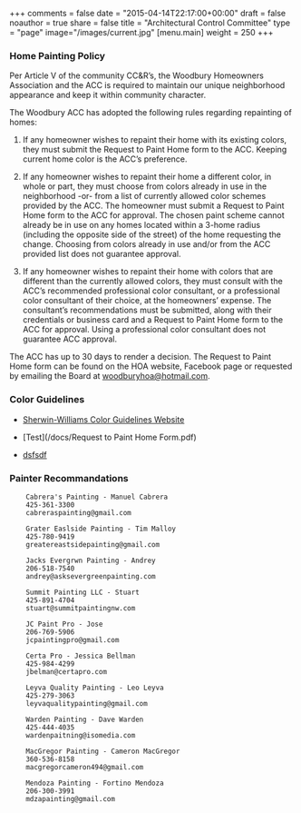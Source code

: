 +++
comments = false
date = "2015-04-14T22:17:00+00:00"
draft = false
noauthor = true
share = false
title = "Architectural Control Committee"
type = "page"
image="/images/current.jpg"
[menu.main]
weight = 250
+++

### Home Painting Policy
Per Article V of the community CC&R’s, the Woodbury Homeowners Association and the ACC is required to maintain our unique neighborhood appearance and keep it within community character.

The Woodbury ACC has adopted the following rules regarding repainting of homes:

1. If any homeowner wishes to repaint their home with its existing colors, they must submit the Request to Paint Home form to the ACC. Keeping current home color is the ACC’s preference.

2. If any homeowner wishes to repaint their home a different color, in whole or part, they must choose from colors already in use in the neighborhood -or- from a list of currently allowed color schemes provided by the ACC. The homeowner must submit a Request to Paint Home form to the ACC for approval. The chosen paint scheme cannot already be in use on any homes located within a 3-home radius (including the opposite side of the street) of the home requesting the change. Choosing from colors already in use and/or from the ACC provided list does not guarantee approval.

3. If any homeowner wishes to repaint their home with colors that are different than the currently allowed colors, they must consult with the ACC’s recommended professional color consultant, or a professional color consultant of their choice, at the homeowners’ expense. The consultant’s recommendations must be submitted, along with their credentials or business card and a Request to Paint Home form to the ACC for approval. Using a professional color consultant does not guarantee ACC approval.

The ACC has up to 30 days to render a decision. The Request to Paint Home form can be found on the HOA website, Facebook page or requested by emailing the Board at [woodburyhoa@hotmail.com](mailto:woodburyhoa@hotmail.com).

### Color Guidelines

* [Sherwin-Williams Color Guidelines Website](https://www.sherwin-williams.com/homeowners/color/find-and-explore-colors/hoa/woodinville/wa/woodbury-and-stratford-hoa/)
* [Test](/docs/Request to Paint Home Form.pdf)

* <a href="/docs/Request to Paint Home Form.pdf" target="_blank">dsfsdf</a>



### Painter Recommandations

```
    Cabrera's Painting - Manuel Cabrera
    425-361-3300
    cabreraspainting@gmail.com
```

```
    Grater Easlside Painting - Tim Malloy
    425-780-9419
    greatereastsidepainting@gmail.com
```

```
    Jacks Evergrwn Painting - Andrey
    206-518-7540
    andrey@asksevergreenpainting.com
```

```
    Summit Painting LLC - Stuart
    425-891-4704
    stuart@summitpaintingnw.com
```

```
    JC Paint Pro - Jose
    206-769-5906
    jcpaintingpro@gmail.com
```

```
    Certa Pro - Jessica Bellman
    425-984-4299
    jbelman@certapro.com
```

```
    Leyva Quality Painting - Leo Leyva
    425-279-3063
    leyvaqualitypainting@gmail.com
```

```
    Warden Painting - Dave Warden
    425-444-4035
    wardenpaitning@isomedia.com
```

```
    MacGregor Painting - Cameron MacGregor
    360-536-8158
    macgregorcameron494@gmail.com
```

```
    Mendoza Painting - Fortino Mendoza
    206-300-3991
    mdzapainting@gmail.com
```